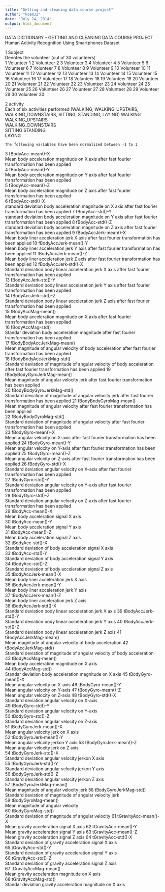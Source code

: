 ```yaml
---
title: "Getting and cleaning data course project"
author: "koem32"
date: "July 24, 2014"
output: html_document
---
```

DATA DICTIONARY - GETTING AND CLEANING DATA COURSE PROJECT
Human Activity Recognition Using Smartphones Dataset

  		
1	Subject		
		Denotes the volunteer (out of 30 volunteers)	
		1	Volunteer 1
		2	Volunteer 2
		3	Volunteer 3
		4	Volunteer 4
		5	Volunteer 5
		6	Volunteer 6
		7	Volunteer 7
		8	Volunteer 8
		9	Volunteer 9
		10	Volunteer 10
		11	Volunteer 11
		12	Volunteer 12
		13	Volunteer 13
		14	Volunteer 14
		15	Volunteer 15
		16	Volunteer 16
		17	Volunteer 17
		18	Volunteer 18
		19	Volunteer 19
		20	Volunteer 20
		21	Volunteer 21
		22	Volunteer 22
		23	Volunteer 23
		24	Volunteer 24
		25	Volunteer 25
		26	Volunteer 26
		27	Volunteer 27
		28	Volunteer 28
		29	Volunteer 29
		30	Volunteer 30
			
2	activity		
		Each of six activities performed (WALKING, WALKING_UPSTAIRS, WALKING_DOWNSTAIRS, SITTING, STANDING, LAYING)	
		WALKING	
		WALKING_UPSTAIRS	
		WALKING_DOWNSTAIRS	
		SITTING	
		STANDING	
		LAYING	
			
	The following variables have been normalized between -1 to 1		
3	fBodyAcc-mean()-X		
		Mean body acceleration magnitude on X axis after fast fourier transformation has been applied	
4	fBodyAcc-mean()-Y		
		Mean body acceleration magnitude on Y axis after fast fourier transformation has been applied	
5	fBodyAcc-mean()-Z		
		Mean body acceleration magnitude on Z axis after fast fourier transformation has been applied	
6	fBodyAcc-std()-X		
		standard deviation body acceleration magnitude on X axis after fast fourier transformation has been applied	
7	fBodyAcc-std()-Y		
		standard deviation body acceleration magnitude on Y axis after fast fourier transformation has been applied	
8	fBodyAcc-std()-Z		
		standard deviation body acceleration magnitude on Z axis after fast fourier transformation has been applied	
9	fBodyAccJerk-mean()-X		
		Mean body liner acceleration jerk X axis after fast fourier transformation has been applied	
10	fBodyAccJerk-mean()-Y		
		Mean body liner acceleration jerk Y axis after fast fourier transformation has been applied	
11	fBodyAccJerk-mean()-Z		
		Mean body liner acceleration jerk Z axis after fast fourier transformation has been applied	
12	fBodyAccJerk-std()-X		
		Standard deviation body linear acceleration jerk X axis after fast fourier transformation has been applied	
13	fBodyAccJerk-std()-Y		
		Standard deviation body linear acceleration jerk Y axis after fast fourier transformation has been applied	
14	fBodyAccJerk-std()-Z		
		Standard deviation body linear acceleration jerk Z axis after fast fourier transformation has been applied	
15	fBodyAccMag-mean()		
		Mean body acceleration magnitude on X axis after fast fourier transformation has been applied	
16	fBodyAccMag-std()		
		Standar deviation body acceleration magnitude after fast fourier transformation has been applied	
17	fBodyBodyAccJerkMag-mean()		
		Mean magnitude of angular velocity of body acceleration after fast fourier transformation has been applied	
18	fBodyBodyAccJerkMag-std()		
		Standard deviation of magnitude of angular velocity of body acceleration after fast fourier transformation has been applied	
19	fBodyBodyGyroJerkMag-mean()		
		Mean magnitude of angular velocity jerk after fast fourier transformation has been applied	
20	fBodyBodyGyroJerkMag-std()		
		Standard deviation of magnitude of angular velocity jerk after fast fourier transformation has been applied	
21	fBodyBodyGyroMag-mean()		
		Mean magnitude of angular velocity after fast fourier transformation has been applied	
22	fBodyBodyGyroMag-std()		
		Standard deviation of magnitude of angular velocity after fast fourier transformation has been applied	
23	fBodyGyro-mean()-X		
		Mean angular velocity on X-axis  after fast fourier transformation has been applied	
24	fBodyGyro-mean()-Y		
		Mean angular velocity on Y-axis  after fast fourier transformation has been applied	
25	fBodyGyro-mean()-Z		
		Mean angular velocity on Z-axis  after fast fourier transformation has been applied	
26	fBodyGyro-std()-X		
		Standard deviation  angular velocity on X-axis  after fast fourier transformation has been applied	
27	fBodyGyro-std()-Y		
		Standard deviation  angular velocity on Y-axis  after fast fourier transformation has been applied	
28	fBodyGyro-std()-Z		
		Standard deviation  angular velocity on Z-axis  after fast fourier transformation has been applied	
29	tBodyAcc-mean()-X		
		Mean body acceleration signal X axis	
30	tBodyAcc-mean()-Y		
		Mean body acceleration signal Y axis	
31	tBodyAcc-mean()-Z		
		Mean body acceleration signal Z axis	
32	tBodyAcc-std()-X		
		Standard deviation of body acceleration signal X axis	
33	tBodyAcc-std()-Y		
		Standard deviation of body acceleration signal Y axis	
34	tBodyAcc-std()-Z		
		Standard deviation of body acceleration signal Z axis	
35	tBodyAccJerk-mean()-X		
		Mean body liner acceleration jerk X axis	
36	tBodyAccJerk-mean()-Y		
		Mean body liner acceleration jerk Y axis	
37	tBodyAccJerk-mean()-Z		
		Mean body liner acceleration jerk Z axis	
38	tBodyAccJerk-std()-X		
		Standard deviation body linear acceleration jerk X axis	
39	tBodyAccJerk-std()-Y		
		Standard deviation body linear acceleration jerk Y axis	
40	tBodyAccJerk-std()-Z		
		Standard deviation body linear acceleration jerk Z axis	
41	tBodyAccJerkMag-mean()		
		Mean magnitude of angular velocity of body acceleration	
42	tBodyAccJerkMag-std()		
		Standard deviation of magnitude of angular velocity of body acceleration	
43	tBodyAccMag-mean()		
		Mean body acceleration magnitude on X axis	
44	tBodyAccMag-std()		
		Standar deviation body acceleration magnitude on X axis	
45	tBodyGyro-mean()-X		
		Mean angular velocity on X-axis	
46	tBodyGyro-mean()-Y		
		Mean angular velocity on Y-axis	
47	tBodyGyro-mean()-Z		
		Mean angular velocity on Z-axis	
48	tBodyGyro-std()-X		
		Standard deviation  angular velocity on X-axis	
49	tBodyGyro-std()-Y		
		Standard deviation  angular velocity on Y-axis	
50	tBodyGyro-std()-Z		
		Standard deviation  angular velocity on Z-axis	
51	tBodyGyroJerk-mean()-X		
		Mean angular velocity jerk on X axis	
52	tBodyGyroJerk-mean()-Y		
		Mean angular velocity jerkon Y axis	
53	tBodyGyroJerk-mean()-Z		
		Mean angular velocity jerk on Z axis	
54	tBodyGyroJerk-std()-X		
		Standard deviation angular velocity jerkon X axis	
55	tBodyGyroJerk-std()-Y		
		Standard deviation angular velocity jerkon Y axis	
56	tBodyGyroJerk-std()-Z		
		Standard deviation angular velocity jerkon Z axis	
57	tBodyGyroJerkMag-mean()		
		Mean magnitude of angular velocity jerk	
58	tBodyGyroJerkMag-std()		
		Standard deviation of magnitude of angular velocity jerk	
59	tBodyGyroMag-mean()		
		Mean magnitude of angular velocity	
60	tBodyGyroMag-std()		
		Standard deviation of magnitude of angular velocity	
61	tGravityAcc-mean()-X		
		Mean gravity acceleration signal X axis	
62	tGravityAcc-mean()-Y		
		Mean gravity acceleration signal Y axis	
63	tGravityAcc-mean()-Z		
		Mean gravity acceleration signal Z axis	
64	tGravityAcc-std()-X		
		Standard deviation of gravity acceleration signal X axis	
65	tGravityAcc-std()-Y		
		Standard deviation of gravity acceleration signal Y axis	
66	tGravityAcc-std()-Z		
		Standard deviation of gravity acceleration signal Z axis	
67	tGravityAccMag-mean()		
		Mean gravity acceleration magnitude on X axis	
68	tGravityAccMag-std()		
		Standar deviation gravity acceleration magnitude on X axis	
